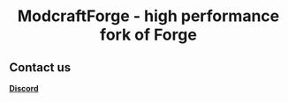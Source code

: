 <div align="center">
  <h1>ModcraftForge - high performance fork of Forge</h1>
</div>

Contact us
------

   [**Discord**](https://discord.io/modcraftmc)
   
